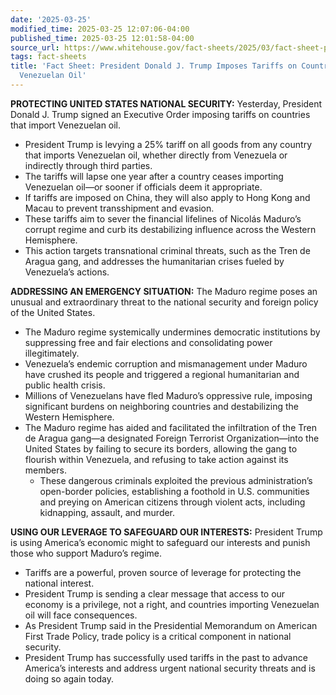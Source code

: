 ```yaml
---
date: '2025-03-25'
modified_time: 2025-03-25 12:07:06-04:00
published_time: 2025-03-25 12:01:58-04:00
source_url: https://www.whitehouse.gov/fact-sheets/2025/03/fact-sheet-president-donald-j-trump-imposes-tariffs-on-countries-importing-venezuelan-oil/
tags: fact-sheets
title: 'Fact Sheet: President Donald J. Trump Imposes Tariffs on Countries Importing
  Venezuelan Oil'
---
```

 
**PROTECTING UNITED STATES NATIONAL SECURITY:** Yesterday, President
Donald J. Trump signed an Executive Order imposing tariffs on countries
that import Venezuelan oil.

-   President Trump is levying a 25% tariff on all goods from any
    country that imports Venezuelan oil, whether directly from Venezuela
    or indirectly through third parties.
-   The tariffs will lapse one year after a country ceases importing
    Venezuelan oil—or sooner if officials deem it appropriate.
-   If tariffs are imposed on China, they will also apply to Hong Kong
    and Macau to prevent transshipment and evasion.
-   These tariffs aim to sever the financial lifelines of Nicolás
    Maduro’s corrupt regime and curb its destabilizing influence across
    the Western Hemisphere.
-   This action targets transnational criminal threats, such as the Tren
    de Aragua gang, and addresses the humanitarian crises fueled by
    Venezuela’s actions.

**ADDRESSING AN EMERGENCY SITUATION:** The Maduro regime poses an
unusual and extraordinary threat to the national security and foreign
policy of the United States.

-   The Maduro regime systemically undermines democratic institutions by
    suppressing free and fair elections and consolidating power
    illegitimately.
-   Venezuela’s endemic corruption and mismanagement under Maduro have
    crushed its people and triggered a regional humanitarian and public
    health crisis.
-   Millions of Venezuelans have fled Maduro’s oppressive rule, imposing
    significant burdens on neighboring countries and destabilizing the
    Western Hemisphere.
-   The Maduro regime has aided and facilitated the infiltration of the
    Tren de Aragua gang—a designated Foreign Terrorist Organization—into
    the United States by failing to secure its borders, allowing the
    gang to flourish within Venezuela, and refusing to take action
    against its members.
    -   These dangerous criminals exploited the previous
        administration’s open-border policies, establishing a foothold
        in U.S. communities and preying on American citizens through
        violent acts, including kidnapping, assault, and murder.

**USING OUR LEVERAGE TO SAFEGUARD OUR INTERESTS:** President Trump is
using America’s economic might to safeguard our interests and punish
those who support Maduro’s regime.

-   Tariffs are a powerful, proven source of leverage for protecting the
    national interest.
-   President Trump is sending a clear message that access to our
    economy is a privilege, not a right, and countries importing
    Venezuelan oil will face consequences.
-   As President Trump said in the Presidential Memorandum on American
    First Trade Policy, trade policy is a critical component in national
    security.
-   President Trump has successfully used tariffs in the past to advance
    America’s interests and address urgent national security threats and
    is doing so again today.
